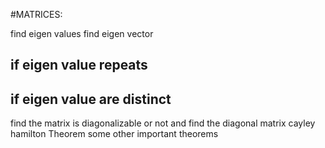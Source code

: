 #MATRICES:

find eigen values
find eigen vector
## if eigen value repeats
## if eigen value are distinct
find the matrix is diagonalizable or not and find the diagonal matrix
cayley hamilton Theorem
some other important theorems
